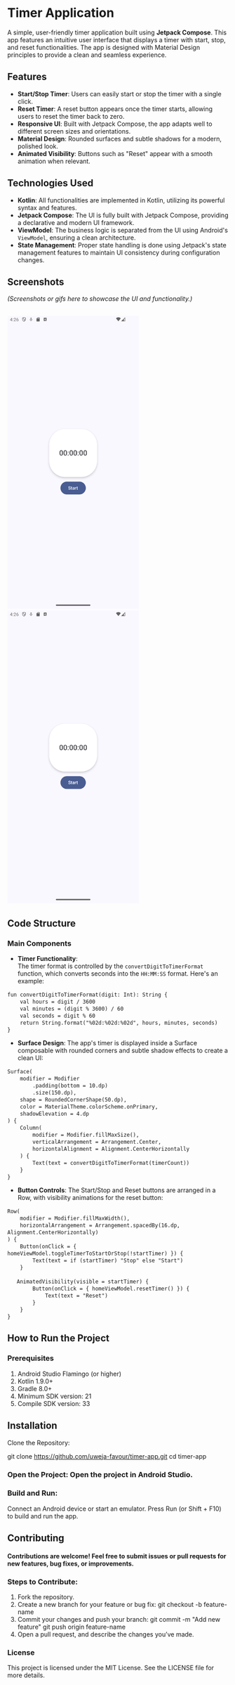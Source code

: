 # Timer Application

A simple, user-friendly timer application built using **Jetpack Compose**. This app features an intuitive user interface that displays a timer with start, stop, and reset functionalities. The app is designed with Material Design principles to provide a clean and seamless experience.

## Features

- **Start/Stop Timer**: Users can easily start or stop the timer with a single click.
- **Reset Timer**: A reset button appears once the timer starts, allowing users to reset the timer back to zero.
- **Responsive UI**: Built with Jetpack Compose, the app adapts well to different screen sizes and orientations.
- **Material Design**: Rounded surfaces and subtle shadows for a modern, polished look.
- **Animated Visibility**: Buttons such as "Reset" appear with a smooth animation when relevant.

## Technologies Used

- **Kotlin**: All functionalities are implemented in Kotlin, utilizing its powerful syntax and features.
- **Jetpack Compose**: The UI is fully built with Jetpack Compose, providing a declarative and modern UI framework.
- **ViewModel**: The business logic is separated from the UI using Android's `ViewModel`, ensuring a clean architecture.
- **State Management**: Proper state handling is done using Jetpack's state management features to maintain UI consistency during configuration changes.

## Screenshots

_(Screenshots or gifs here to showcase the UI and functionality.)_
##


<img src="https://github.com/uweja-favour/Focus-Timer/blob/main/screenshots/FocusTimer.png" alt="Home Screen" width="300"/> <img src="https://github.com/uweja-favour/Focus-Timer/blob/main/screenshots/FocusTimer.png" alt="Home Screen" width="300"/>


##
## Code Structure

### Main Components

- **Timer Functionality**:  
  The timer format is controlled by the `convertDigitToTimerFormat` function, which converts seconds into the `HH:MM:SS` format. Here's an example:

```
fun convertDigitToTimerFormat(digit: Int): String {
    val hours = digit / 3600
    val minutes = (digit % 3600) / 60
    val seconds = digit % 60
    return String.format("%02d:%02d:%02d", hours, minutes, seconds)
}
```

- **Surface Design**:
The app's timer is displayed inside a Surface composable with rounded corners and subtle shadow effects to create a clean UI:

```
Surface(
    modifier = Modifier
        .padding(bottom = 10.dp)
        .size(150.dp),
    shape = RoundedCornerShape(50.dp),
    color = MaterialTheme.colorScheme.onPrimary,
    shadowElevation = 4.dp
) {
    Column(
        modifier = Modifier.fillMaxSize(),
        verticalArrangement = Arrangement.Center,
        horizontalAlignment = Alignment.CenterHorizontally
    ) {
        Text(text = convertDigitToTimerFormat(timerCount))
    }
}
```

- **Button Controls**:
The Start/Stop and Reset buttons are arranged in a Row, with visibility animations for the reset button:

```
Row(
    modifier = Modifier.fillMaxWidth(),
    horizontalArrangement = Arrangement.spacedBy(16.dp, Alignment.CenterHorizontally)
) {
    Button(onClick = { homeViewModel.toggleTimerToStartOrStop(!startTimer) }) {
        Text(text = if (startTimer) "Stop" else "Start")
    }

   AnimatedVisibility(visible = startTimer) {
        Button(onClick = { homeViewModel.resetTimer() }) {
            Text(text = "Reset")
        }
    }
}
```


## How to Run the Project
### Prerequisites

1. Android Studio Flamingo (or higher)
2. Kotlin 1.9.0+
3. Gradle 8.0+
4. Minimum SDK version: 21
5. Compile SDK version: 33

   
## Installation
Clone the Repository:


git clone https://github.com/uweja-favour/timer-app.git
cd timer-app

### Open the Project: Open the project in Android Studio.

### Build and Run:
Connect an Android device or start an emulator.
Press Run (or Shift + F10) to build and run the app.


## Contributing
#### Contributions are welcome! Feel free to submit issues or pull requests for new features, bug fixes, or improvements.

### Steps to Contribute:

1. Fork the repository.
2. Create a new branch for your feature or bug fix:
git checkout -b feature-name
3. Commit your changes and push your branch:
git commit -m "Add new feature"
git push origin feature-name
4. Open a pull request, and describe the changes you’ve made.
   
### License
This project is licensed under the MIT License. See the LICENSE file for more details.

